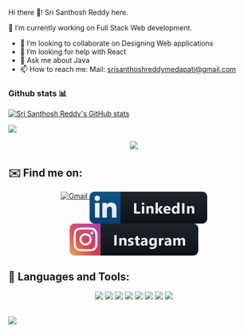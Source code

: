  Hi there 👋! Sri Santhosh Reddy here.
 
🔭 I’m currently working on Full Stack Web development.
- 👯 I’m looking to collaborate on Designing Web applications
- 🤔 I’m looking for help with React
- 💬 Ask me about Java
- 📫 How to reach me: Mail: srisanthoshreddymedapati@gmail.com
### Github stats 📊

<a href="http://www.github.com/srisanthoshreddy-medapati"><img src="https://github-readme-stats.vercel.app/api?username=srisanthoshreddy-medapati&show_icons=true&hide=&count_private=true&title_color=6366f1&text_color=ffffff&icon_color=6366f1&bg_color=1c1917&hide_border=true&show_icons=true" alt="Sri Santhosh Reddy's GitHub stats" /></a>


  

<img src = "https://github-readme-streak-stats.herokuapp.com/?user=srisanthoshreddy-medapati">
  <br>
  <p align="center">
  <img src = "https://komarev.com/ghpvc/?username=kaushik116k&color=yellow">
   
  </p>
 
## ✉️ Find me on:

<p align="center">
  <a href="mailto:srisanthoshreddymedapati@gmail.com">
    <img alt="Gmail" src="https://www.google.com/inbox/assets/static/images/animation.png" width="30" height="30" style="vertical-align:top"/>
  </a>

  <a href="https://www.linkedin.com/in/sri-santhosh-reddy-medapati-9129b5188/">
    <img alt="Linkedin" src="https://raw.githubusercontent.com/SVijayB/SVijayB/master/assets/SVG/Contact/linkedin.svg"+ style="vertical-align:top "/>
  </a>

  <a href="https://www.instagram.com/sri_santhosh_reddy_medapati/">
    <img alt="Instagram" src="https://raw.githubusercontent.com/SVijayB/SVijayB/master/assets/SVG/Contact/instagram.svg" style="vertical-align:top "/>
  </a>
</p>

## 🧰 Languages and Tools:
<p align="center">
  <img src = "https://img.shields.io/badge/Java-ED8B00?style=for-the-badge&logo=java&logoColor=white">
  <img src = "https://img.shields.io/badge/Python-FFD43B?style=for-the-badge&logo=python&logoColor=darkgreen">
  <img src = "https://img.shields.io/badge/C-00599C?style=for-the-badge&logo=c&logoColor=white">
  <img src = "https://img.shields.io/badge/C%2B%2B-00599C?style=for-the-badge&logo=c%2B%2B&logoColor=white">
  <img src = "https://img.shields.io/badge/RStudio-75AADB?style=for-the-badge&logo=RStudio&logoColor=white">
 <img src = 	"https://img.shields.io/badge/PHP-777BB4?style=for-the-badge&logo=php&logoColor=white">
  <img src="https://img.shields.io/badge/HTML5-E34F26?style=for-the-badge&logo=html5&logoColor=white">
  <img src="https://img.shields.io/badge/CSS3-1572B6?style=for-the-badge&logo=css3&logoColor=white">
</p>
<br>
<img src = "https://activity-graph.herokuapp.com/graph?username=srisanthoshreddy-medapati&theme=react-dark">
